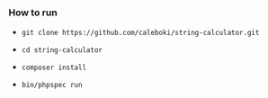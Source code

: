 ### How to run
* `git clone https://github.com/caleboki/string-calculator.git`

* `cd string-calculator`

* `composer install`

* `bin/phpspec run`


